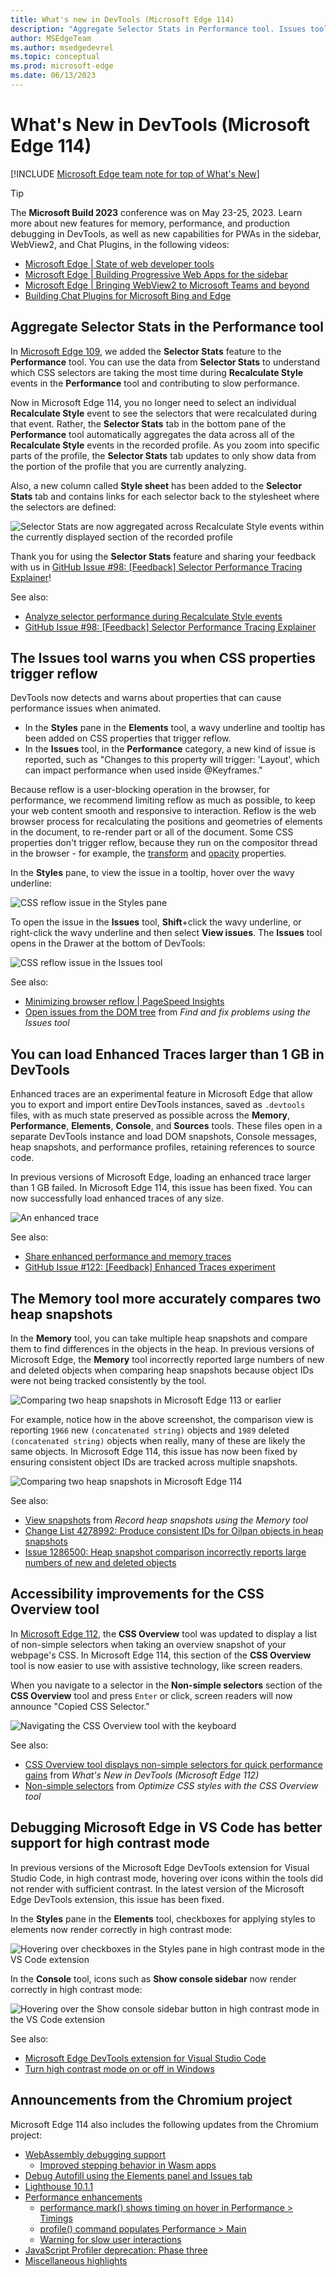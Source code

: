 ```yaml
---
title: What's new in DevTools (Microsoft Edge 114)
description: "Aggregate Selector Stats in Performance tool. Issues tool warns when CSS properties trigger reflow. Can load Enhanced Traces larger than 1 GB. Memory tool accurately compares heap snapshots. CSS Overview accessibility improvements. Debugging Microsoft Edge in VS Code supports high contrast. And more."
author: MSEdgeTeam
ms.author: msedgedevrel
ms.topic: conceptual
ms.prod: microsoft-edge
ms.date: 06/13/2023
---
```

# What's New in DevTools (Microsoft Edge 114)

[!INCLUDE [Microsoft Edge team note for top of What's New](../../includes/edge-whats-new-note.md)]

> [!TIP]
> The **Microsoft Build 2023** conference was on May 23-25, 2023.  Learn more about new features for memory, performance, and production debugging in DevTools, as well as new capabilities for PWAs in the sidebar, WebView2, and Chat Plugins, in the following videos:
> * [Microsoft Edge | State of web developer tools](https://www.youtube.com/watch?v=yDFmQNu3TSg&list=PL4z1-7pjJU6zJT3PBQ4mTbNg2wtX7Lt52)
> * [Microsoft Edge | Building Progressive Web Apps for the sidebar](https://www.youtube.com/watch?v=9u8lRzRUayw&list=PL4z1-7pjJU6zJT3PBQ4mTbNg2wtX7Lt52)
> * [Microsoft Edge | Bringing WebView2 to Microsoft Teams and beyond](https://www.youtube.com/watch?v=s3tDUvaoCP4&list=PL4z1-7pjJU6zJT3PBQ4mTbNg2wtX7Lt52)
> * [Building Chat Plugins for Microsoft Bing and Edge](https://www.youtube.com/watch?v=Q-5M7EYjl6U&list=PL4z1-7pjJU6zJT3PBQ4mTbNg2wtX7Lt52)


<!-- ====================================================================== -->
## Aggregate Selector Stats in the Performance tool

<!-- Subtitle: Instead of selecting individual Recalculate Style events when recording a profile, the Selector Stats tab now aggregates data across all Recalculate Style events-->

<!-- Reviewer: Gavin Xu -->

In [Microsoft Edge 109](../01/devtools-109.md#debug-long-running-recalculate-style-events-with-new-selector-stats), we added the **Selector Stats** feature to the **Performance** tool.  You can use the data from **Selector Stats** to understand which CSS selectors are taking the most time during **Recalculate Style** events in the **Performance** tool and contributing to slow performance.

Now in Microsoft Edge 114, you no longer need to select an individual **Recalculate Style** event to see the selectors that were recalculated during that event.  Rather, the **Selector Stats** tab in the bottom pane of the **Performance** tool automatically aggregates the data across all of the **Recalculate Style** events in the recorded profile.  As you zoom into specific parts of the profile, the **Selector Stats** tab updates to only show data from the portion of the profile that you are currently analyzing.

Also, a new column called **Style sheet** has been added to the **Selector Stats** tab and contains links for each selector back to the stylesheet where the selectors are defined:

![Selector Stats are now aggregated across Recalculate Style events within the currently displayed section of the recorded profile](./devtools-114-images/aggregate-selector-stats.png)
<!-- todo
1. Open Devtools and navigate to the Performance tool.
2. Click the capture settings button.
3. Check the box at the top that says "Enable advanced rendering instrumentation (slow)".
4. Click a purple "Recalculate style" box.
5. Click the Selector stats button on the bar below.
-->

Thank you for using the **Selector Stats** feature and sharing your feedback with us in [GitHub Issue #98: \[Feedback\] Selector Performance Tracing Explainer](https://github.com/MicrosoftEdge/DevTools/issues/98)!

See also:
* [Analyze selector performance during Recalculate Style events](../../../evaluate-performance/selector-stats.md)
* [GitHub Issue #98: \[Feedback\] Selector Performance Tracing Explainer](https://github.com/MicrosoftEdge/DevTools/issues/98)


<!-- ====================================================================== -->
## The Issues tool warns you when CSS properties trigger reflow

<!-- Subtitle: The Styles pane shows a wavy underline on CSS properties that trigger reflow, to help you limit reflow and avoid blocking user interaction.  Reflow is when the browser re-calculates the positions and geometries of elements in the page. -->

<!-- Reviewer: Vidal Guillermo Diazleal Ortega -->

DevTools now detects and warns about properties that can cause performance issues when animated.
*  In the **Styles** pane in the **Elements** tool, a wavy underline and tooltip has been added on CSS properties that trigger reflow.
*  In the **Issues** tool, in the **Performance** category, a new kind of issue is reported, such as "Changes to this property will trigger: 'Layout', which can impact performance when used inside @Keyframes."

Because reflow is a user-blocking operation in the browser, for performance, we recommend limiting reflow as much as possible, to keep your web content smooth and responsive to interaction.  Reflow is the web browser process for recalculating the positions and geometries of elements in the document, to re-render part or all of the document.  Some CSS properties don't trigger reflow, because they run on the compositor thread in the browser - for example, the [transform](https://developer.mozilla.org/docs/Web/CSS/transform) and [opacity](https://developer.mozilla.org/docs/Web/CSS/opacity) properties.

In the **Styles** pane, to view the issue in a tooltip, hover over the wavy underline:

![CSS reflow issue in the Styles pane](./devtools-114-images/css-reflow-issue-styles-pane.png)

To open the issue in the **Issues** tool, **Shift**+click the wavy underline, or right-click the wavy underline and then select **View issues**.  The **Issues** tool opens in the Drawer at the bottom of DevTools:

![CSS reflow issue in the Issues tool](./devtools-114-images/css-reflow-issue-issues-tool.png)

See also:
* [Minimizing browser reflow | PageSpeed Insights](https://developers.google.com/speed/docs/insights/browser-reflow)
* [Open issues from the DOM tree](../../../issues/index.md#open-issues-from-the-dom-tree) from *Find and fix problems using the Issues tool*


<!-- ====================================================================== -->
## You can load Enhanced Traces larger than 1 GB in DevTools

<!-- Subtitle: In previous versions of Microsoft Edge, loading enhanced traces larger than 1 GB produced an error. In Microsoft Edge 114, this issue has been fixed. -->

<!-- Reviewer: Rob Paveza -->

Enhanced traces are an experimental feature in Microsoft Edge that allow you to export and import entire DevTools instances, saved as `.devtools` files, with as much state preserved as possible across the **Memory**, **Performance**, **Elements**, **Console**, and **Sources** tools.  These files open in a separate DevTools instance and load DOM snapshots, Console messages, heap snapshots, and performance profiles, retaining references to source code.

In previous versions of Microsoft Edge, loading an enhanced trace larger than 1 GB failed.  In Microsoft Edge 114, this issue has been fixed.  You can now successfully load enhanced traces of any size.

![An enhanced trace](./devtools-114-images/enhanced-trace-1gb.png)
<!-- todo
1. Import the .devtools file I sent you when we were working on the last What's New in the Memory tool.
1. Expand some object until you get a more full retaining path in the bottom pane.
1. Take a screenshot.
-->

See also:
* [Share enhanced performance and memory traces](../../../experimental-features/share-traces.md)
* [GitHub Issue #122: \[Feedback\] Enhanced Traces experiment](https://github.com/MicrosoftEdge/DevTools/issues/122)


<!-- ====================================================================== -->
## The Memory tool more accurately compares two heap snapshots

<!-- Subtitle: In previous versions of Microsoft Edge, the Memory tool incorrectly reported lots of new and deleted objects when comparing two heap snapshots. This issue has now been fixed.-->

<!-- Reviewer: Seth Brenith -->

In the **Memory** tool, you can take multiple heap snapshots and compare them to find differences in the objects in the heap.  In previous versions of Microsoft Edge, the **Memory** tool incorrectly reported large numbers of new and deleted objects when comparing heap snapshots because object IDs were not being tracked consistently by the tool.

![Comparing two heap snapshots in Microsoft Edge 113 or earlier](./devtools-114-images/snapshot-comparison-113.png)

For example, notice how in the above screenshot, the comparison view is reporting `1966` new `(concatenated string)` objects and `1989` deleted `(concatenated string)` objects when really, many of these are likely the same objects.  In Microsoft Edge 114, this issue has now been fixed by ensuring consistent object IDs are tracked across multiple snapshots.

![Comparing two heap snapshots in Microsoft Edge 114](./devtools-114-images/snapshot-comparison-114.png)
<!-- todo
1. Go to https://www.youtube.com
1. Open DevTools > Memory tool.
1. Take a heap snapshot.
1. Refresh the page.
1. Take another heap snapshot.
1. Select the Summary dropdown and select comparison and now compare the two heap snapshots you took.
-->

See also:
* [View snapshots](../../../memory-problems/heap-snapshots.md#view-snapshots) from _Record heap snapshots using the Memory tool_
* [Change List 4278992: Produce consistent IDs for Oilpan objects in heap snapshots](https://chromium-review.googlesource.com/c/v8/v8/+/4278992)
* [Issue 1286500: Heap snapshot comparison incorrectly reports large numbers of new and deleted objects](https://bugs.chromium.org/p/chromium/issues/detail?id=1286500)


<!-- ====================================================================== -->
## Accessibility improvements for the CSS Overview tool

<!-- Subtitle: The CSS Overview tool is now easier to use with assistive technology, like screen readers. -->

<!-- Reviewer: Yanling Wang -->

In [Microsoft Edge 112](../04/devtools-112.md#css-overview-tool-displays-non-simple-selectors-for-quick-performance-gains), the **CSS Overview** tool was updated to display a list of non-simple selectors when taking an overview snapshot of your webpage's CSS.  In Microsoft Edge 114, this section of the **CSS Overview** tool is now easier to use with assistive technology, like screen readers.

When you navigate to a selector in the **Non-simple selectors** section of the **CSS Overview** tool and press `Enter` or click, screen readers will now announce "Copied CSS Selector."

![Navigating the CSS Overview tool with the keyboard](./devtools-114-images/non-simple-selectors-css-overview-a11y.png)
<!-- todo
1. Open the Edge Canary browser.
2. Open Devtools using 'Ctrl+Shift+ I' or (Settings and more -> More tools -> Developer tools).
3. Navigate to 'CSS selector overview' tab item and invoke it.
4. Navigate to ‘capture overview’ button and invoke it.
5. Navigate and invoke the ‘Non-simple selectors’ menu item in the left navigation.
6. Navigate to the list items present under ‘Non-simple selectors’ heading and hit enter and listen to the Screen reader announcement.
-->

See also:
* [CSS Overview tool displays non-simple selectors for quick performance gains](../04/devtools-112.md#css-overview-tool-displays-non-simple-selectors-for-quick-performance-gains) from _What's New in DevTools (Microsoft Edge 112)_
* [Non-simple selectors](../../../css/css-overview-tool.md#non-simple-selectors) from _Optimize CSS styles with the CSS Overview tool_


<!-- ====================================================================== -->
## Debugging Microsoft Edge in VS Code has better support for high contrast mode

<!-- Subtitle: Hovering over icons in high contrast mode in the VS Code extension now renders with sufficient contrast.-->

<!-- Reviewer: Vidal Guillermo Diazleal Ortega -->

In previous versions of the Microsoft Edge DevTools extension for Visual Studio Code, in high contrast mode, hovering over icons within the tools did not render with sufficient contrast.  In the latest version of the Microsoft Edge DevTools extension, this issue has been fixed.

In the **Styles** pane in the **Elements** tool, checkboxes for applying styles to elements now render correctly in high contrast mode:

![Hovering over checkboxes in the Styles pane in high contrast mode in the VS Code extension](./devtools-114-images/vs-code-hc-mode-styles-pane.png)

In the **Console** tool, icons such as **Show console sidebar** now render correctly in high contrast mode:

![Hovering over the Show console sidebar button in high contrast mode in the VS Code extension](./devtools-114-images/vs-code-hc-mode-console-tool.png)
<!-- todo
Prerequisites:
 1. Install 'Visual Studio Code' application.
 2. Add 'Microsoft edge' file in vs code.
 3. Turn on Windows High contrast theme (Settings->Accessibility->High Contrast->Turn on High 4. Contrast->Select High Contrast Aquatic)

Steps:
1. Launch VS code application and launch an instance.
2. Navigate and invoke 'Elements' tab item and invoke it.
3. Navigate to 'Styles' tab item and invoke it.
4. Hover over the checkboxes for individual style rules
1. Switch to the Console and hover over the Show console sidebar icon
-->

See also:
* [Microsoft Edge DevTools extension for Visual Studio Code](../../../../visual-studio-code/microsoft-edge-devtools-extension.md)
* [Turn high contrast mode on or off in Windows](https://support.microsoft.com/windows/turn-high-contrast-mode-on-or-off-in-windows-909e9d89-a0f9-a3a9-b993-7a6dcee85025)


<!-- ====================================================================== -->
## Announcements from the Chromium project

Microsoft Edge 114 also includes the following updates from the Chromium project:

* [WebAssembly debugging support](https://developer.chrome.com/blog/new-in-devtools-114/#wasm)
   * [Improved stepping behavior in Wasm apps](https://developer.chrome.com/blog/new-in-devtools-114/#wasm-step)
* [Debug Autofill using the Elements panel and Issues tab](https://developer.chrome.com/blog/new-in-devtools-114/#autofill)
* [Lighthouse 10.1.1](https://developer.chrome.com/blog/new-in-devtools-114/#lighthouse)
* [Performance enhancements](https://developer.chrome.com/blog/new-in-devtools-114/#performance)
   * [performance.mark() shows timing on hover in Performance > Timings](https://developer.chrome.com/blog/new-in-devtools-114/#mark)
   * [profile() command populates Performance > Main](https://developer.chrome.com/blog/new-in-devtools-114/#profile)
   * [Warning for slow user interactions](https://developer.chrome.com/blog/new-in-devtools-114/#slow-interaction-warning)
* [JavaScript Profiler deprecation: Phase three](https://developer.chrome.com/blog/new-in-devtools-114/#js-profiler)
* [Miscellaneous highlights](https://developer.chrome.com/blog/new-in-devtools-114/#misc)


<!-- ====================================================================== -->
<!-- uncomment if content is copied from developer.chrome.com to this page -->

<!-- > [!NOTE]
> Portions of this page are modifications based on work created and [shared by Google](https://developers.google.com/terms/site-policies) and used according to terms described in the [Creative Commons Attribution 4.0 International License](https://creativecommons.org/licenses/by/4.0).
> The original page for announcements from the Chromium project is [What's New in DevTools (Chrome 114)](https://developer.chrome.com/blog/new-in-devtools-114) and is authored by [Jecelyn Yeen](https://developers.google.com/web/resources/contributors#jecelynyeen) (Developer advocate working on Chrome DevTools at Google). -->


<!-- ====================================================================== -->
<!-- uncomment if content is copied from developer.chrome.com to this page -->

<!-- [![Creative Commons License](../../../../media/cc-logo/88x31.png)](https://creativecommons.org/licenses/by/4.0)
This work is licensed under a [Creative Commons Attribution 4.0 International License](https://creativecommons.org/licenses/by/4.0). -->
